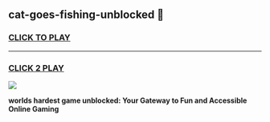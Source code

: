 
## cat-goes-fishing-unblocked 👋
<h3>
<a href="https://premium.freeplayer.one?title=cat-goes-fishing-unblocked&ref=14F">CLICK TO PLAY</a></h3>
<hr>

<h3>
<a href="https://premium.freeplayer.one?title=cat-goes-fishing-unblocked&ref=14F">CLICK 2 PLAY</a>
  
</h3>

<a href="https://premium.freeplayer.one?title=cat-goes-fishing-unblocked&ref=12F/"><img src="https://clearcache.store/games.png"></a>


**worlds hardest game unblocked: Your Gateway to Fun and Accessible Online Gaming**
